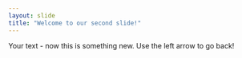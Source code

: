 ```yaml
---
layout: slide
title: "Welcome to our second slide!"
---
```

Your text - now this is something new.
Use the left arrow to go back!